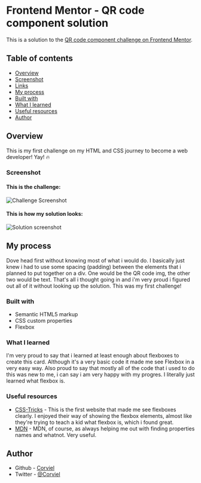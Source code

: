 # Frontend Mentor - QR code component solution

This is a solution to the [QR code component challenge on Frontend Mentor](https://www.frontendmentor.io/challenges/qr-code-component-iux_sIO_H).

## Table of contents

  - [Overview](#overview)
  - [Screenshot](#screenshot)
  - [Links](#links)
  - [My process](#my-process)
  - [Built with](#built-with)
  - [What I learned](#what-i-learned)
  - [Useful resources](#useful-resources)
  - [Author](#author)

## Overview
  
  This is my first challenge on my HTML and CSS journey to become a web developer! Yay! 🔥

### Screenshot
  #### This is the challenge:
![Challenge Screenshot](https://user-images.githubusercontent.com/92770591/152486024-e2b2218e-c851-4ad7-b338-06bdf2ab3821.png)
  #### This is how my solution looks:
![Solution screenshot](https://user-images.githubusercontent.com/92770591/152485655-977427bb-9236-4fc7-824d-8d1bbb468327.png)



## My process
  
  Dove head first without knowing most of what i would do. I basically just knew i had to use some spacing (padding) between the elements that i planned to put together on a div. One would be the QR code img, the other two would be text. That's all i thought going in and i'm very proud i figured out all of it without looking up the solution. This was my first challenge!

### Built with

  - Semantic HTML5 markup
  - CSS custom properties
  - Flexbox

### What I learned

  I'm very proud to say that i learned at least enough about flexboxes to create this card. Although it's a very basic code it made me see Flexbox in a very easy way.
  Also proud to say that mostly all of the code that i used to do this was new to me, i can say i am very happy with my progres. I literally just learned what flexbox is.

### Useful resources

  - [CSS-Tricks](https://css-tricks.com/snippets/css/a-guide-to-flexbox/) - This is the first website that made me see flexboxes clearly. I enjoyed their way of showing the flexbox elements, almost like they're trying to teach a kid what flexbox is, which i found great.
  - [MDN](https://developer.mozilla.org/en-US/) - MDN, of course, as always helping me out with finding properties names and whatnot. Very useful.

## Author

  - Github - [Corviel](https://github.com/Corviel)
  - Twitter - [@Corviel](https://www.twitter.com/Corviel)
